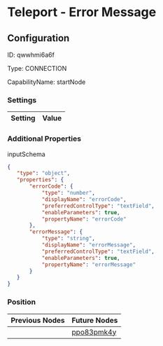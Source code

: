 # Teleport - Error Message
## Configuration
ID:  qwwhmi6a6f

Type: CONNECTION 

CapabilityName: startNode

### Settings
| Setting | Value  |
| :------------------------ | ---------------------------------------- |
 




### Additional Properties
inputSchema
 ```json 
{
	"type": "object",
	"properties": {
		"errorCode": {
			"type": "number",
			"displayName": "errorCode",
			"preferredControlType": "textField",
			"enableParameters": true,
			"propertyName": "errorCode"
		},
		"errorMessage": {
			"type": "string",
			"displayName": "errorMessage",
			"preferredControlType": "textField",
			"enableParameters": true,
			"propertyName": "errorMessage"
		}
	}
}
```




### Position
| Previous Nodes | Future Nodes |
| :------------- | ------------ |
|  | [ppo83pmk4y](./ppo83pmk4y.md) |